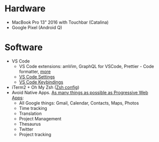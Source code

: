 # Hardware

- MacBook Pro 13" 2016 with Touchbar (Catalina)
- Google Pixel (Android Q)

# Software

- VS Code
  - VS Code extensions: amVim, GraphQL for VSCode, Prettier - Code formatter, [more](https://github.com/karlhorky/dotfiles/blob/master/fresh_install/brew_install.sh)
  - [VS Code Settings](https://github.com/karlhorky/dotfiles/blob/master/settings/Library/Application%20Support/Code/User/settings.json)
  - [VS Code Keybindings](https://github.com/karlhorky/dotfiles/blob/master/settings/Library/Application%20Support/Code/User/keybindings.json)
- iTerm2 + Oh My Zsh ([Zsh config](https://github.com/karlhorky/dotfiles/blob/master/settings/.zshrc))
- Avoid Native Apps. [As many things as possible as Progressive Web Apps](https://twitter.com/karlhorky/status/1186619271008456705):
  - All Google things: Gmail, Calendar, Contacts, Maps, Photos
  - Time tracking
  - Translation
  - Project Management
  - Thesaurus
  - Twitter
  - Project tracking
